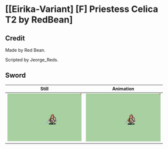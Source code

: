 # [\[Eirika-Variant\] \[F\] Priestess Celica T2 by RedBean]

## Credit

Made by Red Bean.

Scripted by Jeorge_Reds.
	
## Sword

| Still | Animation |
| :---: | :-------: |
| ![Sword still](./Sword_000.png) | ![Sword animation](./Sword.gif) |
